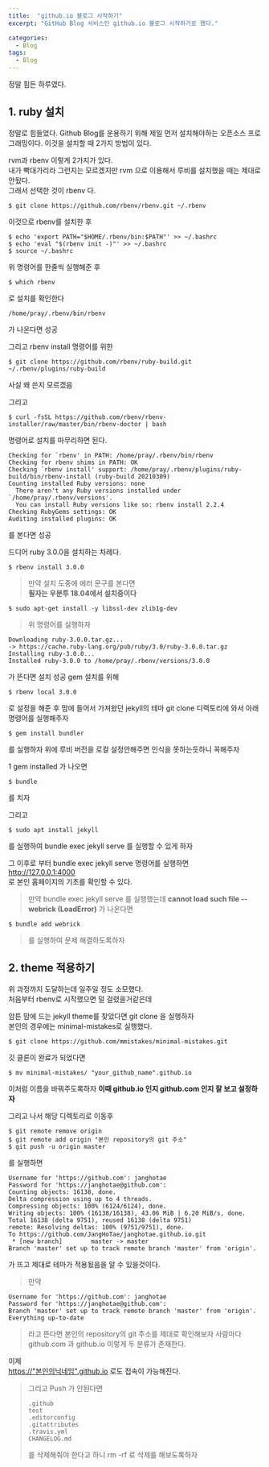 ```yaml
---
title:  "github.io 블로그 시작하기"
excerpt: "GitHub Blog 서비스인 github.io 블로그 시작하기로 했다."

categories:
  - Blog
tags:
  - Blog
---
```


정말 힘든 하루였다. 

## 1. ruby 설치

정말로 힘들었다. Github Blog를 운용하기 위해 제일 먼저 설치해야하는 오픈소스 프로그래밍이다.  이것을 설치할 때 2가지 방법이 있다.  
  
rvm과 rbenv 이렇게 2가지가 있다.  
내가 빡대가리라 그런지는 모르겠지만 rvm 으로 이용해서 루비를 설치했을 때는 제대로 안됬다.  
그래서 선택한 것이 rbenv 다. 
  
```
$ git clone https://github.com/rbenv/rbenv.git ~/.rbenv
```  
이것으로 rbenv를 설치한 후  

```
$ echo 'export PATH="$HOME/.rbenv/bin:$PATH"' >> ~/.bashrc  
$ echo 'eval "$(rbenv init -)"' >> ~/.bashrc  
$ source ~/.bashrc
```  

위 명령어를 한줄씩 실행해준 후  
```
$ which rbenv
```
로 설치를 확인한다

```
/home/pray/.rbenv/bin/rbenv
```  
가 나온다면 성공

그리고 rbenv install 명령어를 위한  

```
$ git clone https://github.com/rbenv/ruby-build.git ~/.rbenv/plugins/ruby-build
```  
사실 왜 쓴지 모르겠음 

그리고 

```
$ curl -fsSL https://github.com/rbenv/rbenv-installer/raw/master/bin/rbenv-doctor | bash
```  

명령어로 설치를 마무리하면 된다. 

```
Checking for `rbenv' in PATH: /home/pray/.rbenv/bin/rbenv
Checking for rbenv shims in PATH: OK
Checking `rbenv install' support: /home/pray/.rbenv/plugins/ruby-build/bin/rbenv-install (ruby-build 20210309)
Counting installed Ruby versions: none
  There aren't any Ruby versions installed under `/home/pray/.rbenv/versions'.
  You can install Ruby versions like so: rbenv install 2.2.4
Checking RubyGems settings: OK
Auditing installed plugins: OK
```  
를 본다면 성공

드디어 ruby 3.0.0을 설치하는 차례다. 
```
$ rbenv install 3.0.0
```  
> 만약 설치 도중에 에러 문구를 본다면  
> **필자는 우분투 18.04에서 설치중이다**
```
$ sudo apt-get install -y libssl-dev zlib1g-dev
```  
> 위 명령어를 실행하자

```
Downloading ruby-3.0.0.tar.gz...
-> https://cache.ruby-lang.org/pub/ruby/3.0/ruby-3.0.0.tar.gz
Installing ruby-3.0.0...
Installed ruby-3.0.0 to /home/pray/.rbenv/versions/3.0.0
```  
가 뜬다면 설치 성공
gem 설치를 위해  
```
$ rbenv local 3.0.0
```  
로 설정을 해준 후 맘에 들어서 가져왔던 jekyll의 테마 git clone 디렉토리에 와서 아래 명령어를 실행해주자 


``` 
$ gem install bundler 
```  
를 실행하자 위에 루비 버전을 로컬 설정안해주면 인식을 못하는듯하니 꼭해주자 

1 gem installed 가 나오면 

```
$ bundle
```  
를 치자 


그리고 

```
$ sudo apt install jekyll
```  
를 실행하여 bundle exec jekyll serve 를 실행할 수 있게 하자

그 이후로 부터 bundle exec jekyll serve 명령어를 실행하면  
<http://127.0.0.1:4000>  
로 본인 홈페이지의 기초를 확인할 수 있다.  

> 만약 bundle exec jekyll serve 를 실행했는데  **cannot load such file -- webrick (LoadError)** 가 나온다면  

```
$ bundle add webrick
```
> 를 실행하여 문제 해결하도록하자  

## 2. theme 적용하기

위 과정까지 도달하는데 일주일 정도 소모했다.  
처음부터 rbenv로 시작했으면 덜 걸렸을거같은데  
  
암튼 맘에 드는 jekyll theme를 찾았다면 git clone 을 실행하자  
본인의 경우에는 minimal-mistakes로 실행했다. 

```
$ git clone https://github.com/mmistakes/minimal-mistakes.git
```

깃 클론이 완료가 되었다면 

```
$ mv minimal-mistakes/ "your_github_name".github.io
```
이처럼 이름을 바꿔주도록하자 **이때 github.io 인지 github.com 인지 잘 보고 설정하자**

그리고 나서  해당 디렉토리로 이동후

``` 
$ git remote remove origin
$ git remote add origin "본인 repository의 git 주소"
$ git push -u origin master
```
를 실행하면 
```
Username for 'https://github.com': janghotae
Password for 'https://janghotae@github.com': 
Counting objects: 16138, done.
Delta compression using up to 4 threads.
Compressing objects: 100% (6124/6124), done.
Writing objects: 100% (16138/16138), 43.06 MiB | 6.20 MiB/s, done.
Total 16138 (delta 9751), reused 16138 (delta 9751)
remote: Resolving deltas: 100% (9751/9751), done.
To https://github.com/JangHoTae/janghotae.github.io.git
 * [new branch]        master -> master
Branch 'master' set up to track remote branch 'master' from 'origin'.
```

가 뜨고 제대로 테마가 적용됬음을 알 수 있을것이다.

> 만약 
```
Username for 'https://github.com': janghotae
Password for 'https://janghotae@github.com': 
Branch 'master' set up to track remote branch 'master' from 'origin'.
Everything up-to-date
```
> 라고 뜬다면 본인의 repository의 git 주소를 제대로 확인해보자 사람마다 github.com 과 github.io 이렇게 두 분류가 존재한다.

이제  
<https://"본인의닉네임".github.io> 로도 접속이 가능해진다.

> 그리고 Push 가 안된다면
> ```
> .github
> test
> .editorconfig
> .gitattributes
> .travis.yml
> CHANGELOG.md
> ```
> 를 삭제해줘야 한다고 하니 rm -rf 로 삭제를 해보도록하자


